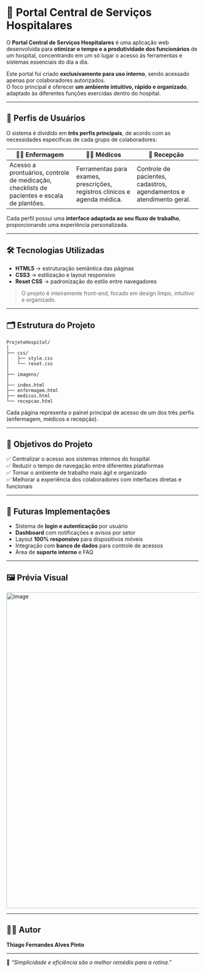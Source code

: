 # 🏥 Portal Central de Serviços Hospitalares
O **Portal Central de Serviços Hospitalares** é uma aplicação web desenvolvida para **otimizar o tempo e a produtividade dos funcionários** de um hospital, concentrando em um só lugar o acesso às ferramentas e sistemas essenciais do dia a dia.  

Este portal foi criado **exclusivamente para uso interno**, sendo acessado apenas por colaboradores autorizados.  
O foco principal é oferecer **um ambiente intuitivo, rápido e organizado**, adaptado às diferentes funções exercidas dentro do hospital.

---

## 👥 Perfis de Usuários
O sistema é dividido em **três perfis principais**, de acordo com as necessidades específicas de cada grupo de colaboradores:

| 👩‍⚕️ Enfermagem | 👨‍⚕️ Médicos | 🧾 Recepção |
|----------------|---------------|--------------|
| Acesso a prontuários, controle de medicação, checklists de pacientes e escala de plantões. | Ferramentas para exames, prescrições, registros clínicos e agenda médica. | Controle de pacientes, cadastros, agendamentos e atendimento geral. |

Cada perfil possui uma **interface adaptada ao seu fluxo de trabalho**, proporcionando uma experiência personalizada.

---

## 🛠️ Tecnologias Utilizadas
- **HTML5** → estruturação semântica das páginas  
- **CSS3** → estilização e layout responsivo  
- **Reset CSS** → padronização do estilo entre navegadores  

> O projeto é inteiramente front-end, focado em design limpo, intuitivo e organizado.

---

## 🗂️ Estrutura do Projeto
```
ProjetoHospital/
│
├── css/
│   ├── style.css
│   └── reset.css
│
├── imagens/
│
├── index.html
├── enfermagem.html
├── medicos.html
└── recepcao.html
```
Cada página representa o painel principal de acesso de um dos três perfis (enfermagem, médicos e recepção).

---

## 🚀 Objetivos do Projeto
✅ Centralizar o acesso aos sistemas internos do hospital  
✅ Reduzir o tempo de navegação entre diferentes plataformas  
✅ Tornar o ambiente de trabalho mais ágil e organizado  
✅ Melhorar a experiência dos colaboradores com interfaces diretas e funcionais  

---

## 🔮 Futuras Implementações
- Sistema de **login e autenticação** por usuário  
- **Dashboard** com notificações e avisos por setor  
- Layout **100% responsivo** para dispositivos móveis  
- Integração com **banco de dados** para controle de acessos  
- Área de **suporte interno** e FAQ  

---

## 🖼️ Prévia Visual
 <img width="1888" height="826" alt="image" src="https://github.com/user-attachments/assets/b423d0d2-af0c-410c-a8a7-1827952e3d6e" />



---

## 👨‍💻 Autor
**Thiago Fernandes Alves Pinto**  



---

🧠 *“Simplicidade e eficiência são o melhor remédio para a rotina.”*
